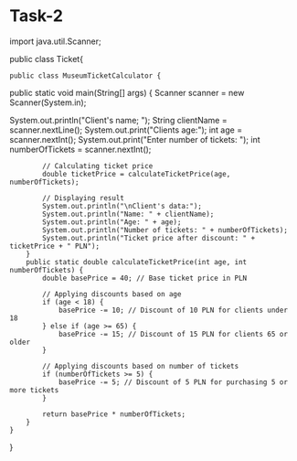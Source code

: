 # Task-2
import java.util.Scanner;

public class Ticket{

    public class MuseumTicketCalculator {
   public static void main(String[] args) {
Scanner scanner = new Scanner(System.in);


System.out.println("Client's name; ");
String clientName = scanner.nextLine();
System.out.print("Clients age:");
int age = scanner.nextInt();
            System.out.print("Enter number of tickets: ");
            int numberOfTickets = scanner.nextInt();

            // Calculating ticket price
            double ticketPrice = calculateTicketPrice(age, numberOfTickets);

            // Displaying result
            System.out.println("\nClient's data:");
            System.out.println("Name: " + clientName);
            System.out.println("Age: " + age);
            System.out.println("Number of tickets: " + numberOfTickets);
            System.out.println("Ticket price after discount: " + ticketPrice + " PLN");
        }
        public static double calculateTicketPrice(int age, int numberOfTickets) {
            double basePrice = 40; // Base ticket price in PLN

            // Applying discounts based on age
            if (age < 18) {
                basePrice -= 10; // Discount of 10 PLN for clients under 18
            } else if (age >= 65) {
                basePrice -= 15; // Discount of 15 PLN for clients 65 or older
            }

            // Applying discounts based on number of tickets
            if (numberOfTickets >= 5) {
                basePrice -= 5; // Discount of 5 PLN for purchasing 5 or more tickets
            }

            return basePrice * numberOfTickets;
        }
    }
}
